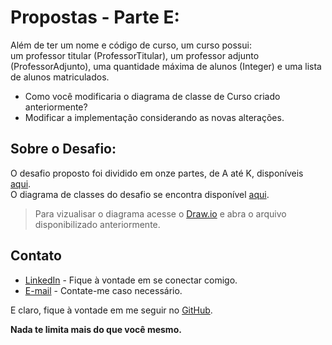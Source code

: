 # Propostas - Parte E:
Além de ter um nome e código de curso, um curso possui:  
um professor titular (ProfessorTitular), um professor adjunto (ProfessorAdjunto), uma quantidade máxima de alunos (Integer) e uma lista de alunos matriculados.

- Como você modificaria o diagrama de classe de Curso criado anteriormente?
- Modificar a implementação considerando as novas alterações.

## Sobre o Desafio:

O desafio proposto foi dividido em onze partes, de A até K, disponíveis [aqui][pdf_desafio].  
O diagrama de classes do desafio se encontra disponível [aqui][uml].
> Para vizualisar o diagrama acesse o [Draw.io][draw] e abra o arquivo disponibilizado anteriormente.

## Contato

* [LinkedIn][linkedin] - Fique à vontade em se conectar comigo.
* [E-mail][email] - Contate-me caso necessário.

E claro, fique à vontade em me seguir no [GitHub][github].

**Nada te limita mais do que você mesmo.**

   [pdf_desafio]: <https://drive.google.com/file/d/1HpIGLuNJ_rc3hc_GwDUfPz9G2MAuV4pb/preview>
   [linkedin]: <https://www.linkedin.com/in/vgbhieel/>
   [email]: <mailto:bielvitor2008@hotmail.com>
   [github]: <https://github.com/Vgbhieel>
   [uml]: <https://drive.google.com/file/d/1tivJAfzPWPtZ5Ns3maNMGrG-vIr_mSq5/view>
   [draw]: <https://app.diagrams.net/>
